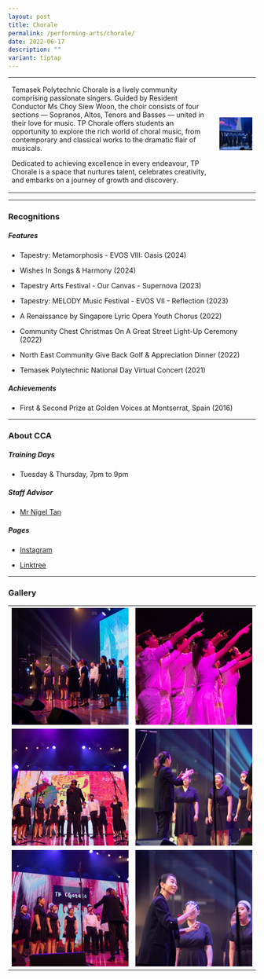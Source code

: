 ```yaml
---
layout: post
title: Chorale
permalink: /performing-arts/chorale/
date: 2022-06-17
description: ""
variant: tiptap
---
```

<table style="minWidth: 50px">
<colgroup>
<col>
<col>
</colgroup>
<tbody>
<tr>
<td rowspan="1" colspan="1">
<p>Temasek Polytechnic Chorale is a lively community comprising passionate
singers. Guided by Resident Conductor Ms Choy Siew Woon, the choir consists
of four sections — Sopranos, Altos, Tenors and Basses — united in their
love for music. TP Chorale offers students an opportunity to explore the
rich world of choral music, from contemporary and classical works to the
dramatic flair of musicals.</p>
<p></p>
<p>Dedicated to achieving excellence in every endeavour, TP Chorale is a
space that nurtures talent, celebrates creativity, and embarks on a journey
of growth and discovery.</p>
</td>
<td rowspan="1" colspan="1">
<div class="isomer-image-wrapper">
<img style="width: 100%" height="auto" width="100%" alt="" src="/images/Arts/Chorale/Chorale.png">
</div>
</td>
</tr>
</tbody>
</table>
<hr>
<h3>Recognitions</h3>
<h5>Features</h5>
<ul data-tight="true" class="tight">
<li>
<p>Tapestry: Metamorphosis - EVOS VIII: Oasis (2024)</p>
</li>
<li>
<p>Wishes In Songs &amp; Harmony (2024)</p>
</li>
<li>
<p>Tapestry Arts Festival - Our Canvas - Supernova (2023)</p>
</li>
<li>
<p>Tapestry: MELODY Music Festival - EVOS VII - Reflection (2023)</p>
</li>
<li>
<p>A Renaissance by Singapore Lyric Opera Youth Chorus (2022)</p>
</li>
<li>
<p>Community Chest Christmas On A Great Street Light-Up Ceremony (2022)</p>
</li>
<li>
<p>North East Community Give Back Golf &amp; Appreciation Dinner (2022)</p>
</li>
<li>
<p>Temasek Polytechnic National Day Virtual Concert (2021)</p>
</li>
</ul>
<h5>Achievements</h5>
<ul data-tight="true" class="tight">
<li>
<p>First &amp; Second Prize at Golden Voices at Montserrat, Spain (2016)</p>
</li>
</ul>
<hr>
<h3>About CCA</h3>
<h5>Training Days</h5>
<ul data-tight="true" class="tight">
<li>
<p>Tuesday &amp; Thursday, 7pm to 9pm</p>
</li>
</ul>
<h5>Staff Advisor</h5>
<ul data-tight="true" class="tight">
<li>
<p><a href="mailto:nigel_tan@tp.edu.sg" rel="noopener noreferrer nofollow" target="_blank">Mr Nigel Tan</a>
</p>
</li>
</ul>
<h5>Pages</h5>
<ul data-tight="true" class="tight">
<li>
<p><a href="https://www.instagram.com/tpchorale" rel="noopener noreferrer nofollow" target="_blank">Instagram</a>
</p>
</li>
<li>
<p><a href="https://linktr.ee/tp.chorale" rel="noopener noreferrer nofollow" target="_blank">Linktree</a>
</p>
</li>
</ul>
<hr>
<h3>Gallery</h3>
<table style="minWidth: 50px">
<colgroup>
<col>
<col>
</colgroup>
<tbody>
<tr>
<th rowspan="1" colspan="1">
<div class="isomer-image-wrapper">
<img style="width: 100%" height="auto" width="100%" alt="" src="/images/Arts/Chorale/Chorale_pic_1.jpg">
</div>
</th>
<th rowspan="1" colspan="1">
<div class="isomer-image-wrapper">
<img style="width: 100%" height="auto" width="100%" alt="" src="/images/Arts/Chorale/Chorale_pic_2.jpg">
</div>
</th>
</tr>
<tr>
<td rowspan="1" colspan="1">
<div class="isomer-image-wrapper">
<img style="width: 100%" height="auto" width="100%" alt="" src="/images/Arts/Chorale/Chorale_pic_3.jpg">
</div>
</td>
<td rowspan="1" colspan="1">
<div class="isomer-image-wrapper">
<img style="width: 100%" height="auto" width="100%" alt="" src="/images/Arts/Chorale/Chorale_pic_4.jpg">
</div>
</td>
</tr>
<tr>
<td rowspan="1" colspan="1">
<div class="isomer-image-wrapper">
<img style="width: 100%" height="auto" width="100%" alt="" src="/images/Arts/Chorale/Chorale_pic_5.jpg">
</div>
</td>
<td rowspan="1" colspan="1">
<div class="isomer-image-wrapper">
<img style="width: 100%" height="auto" width="100%" alt="" src="/images/Arts/Chorale/Chorale_pic_6.jpg">
</div>
</td>
</tr>
</tbody>
</table>
<p></p>